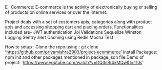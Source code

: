E- Commerce:
E-commerce is the activity of electronically buying or selling of products on online services or over the Internet. 

Project deals with a set of customers apis, categories along with product apis and accessing shopping cart and placing orders.
Functionalities included are-
JWT authentication
Joi Validations
Sequelize
Winston Logging
Sentry alert
Caching using Redis
Mocha Test

How to setup :
Clone the repo using :
git clone 'https://github.com/priyamishra2903/project-ecommerce'
Install Packages:
npm init
and other packages mentioned in package.json file
Demo of project: 'https://www.youtube.com/watch?v=DQ0sBi4xMQw&t=110s'
